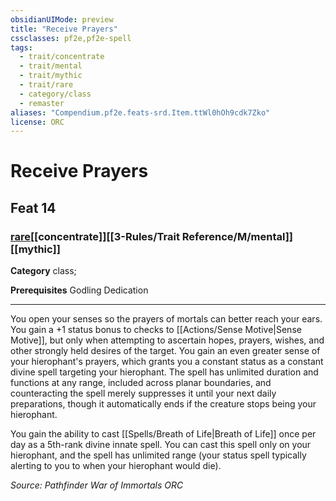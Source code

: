 ```yaml
---
obsidianUIMode: preview
title: "Receive Prayers"
cssclasses: pf2e,pf2e-spell
tags:
  - trait/concentrate
  - trait/mental
  - trait/mythic
  - trait/rare
  - category/class
  - remaster
aliases: "Compendium.pf2e.feats-srd.Item.ttWl0hOh9cdk7Zko"
license: ORC
---
```

# Receive Prayers
## Feat 14
### [rare](rare "Rare Rarity Trait")[[concentrate]][[3-Rules/Trait Reference/M/mental]][[mythic]]

**Category** class; 



**Prerequisites** Godling Dedication
* * *
You open your senses so the prayers of mortals can better reach your ears. You gain a +1 status bonus to checks to [[Actions/Sense Motive|Sense Motive]], but only when attempting to ascertain hopes, prayers, wishes, and other strongly held desires of the target. You gain an even greater sense of your hierophant's prayers, which grants you a constant status as a constant divine spell targeting your hierophant. The spell has unlimited duration and functions at any range, included across planar boundaries, and counteracting the spell merely suppresses it until your next daily preparations, though it automatically ends if the creature stops being your hierophant.

You gain the ability to cast [[Spells/Breath of Life|Breath of Life]] once per day as a 5th-rank divine innate spell. You can cast this spell only on your hierophant, and the spell has unlimited range (your status spell typically alerting to you to when your hierophant would die).

*Source: Pathfinder War of Immortals*
*ORC*
